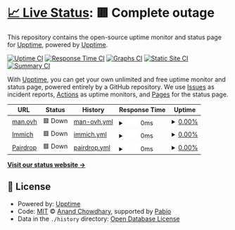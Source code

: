 # [📈 Live Status](https://status.man.ovh): <!--live status--> **🟥 Complete outage**

This repository contains the open-source uptime monitor and status page for [Upptime](https://upptime.js.org), powered by [Upptime](https://github.com/upptime/upptime).

[![Uptime CI](https://github.com/upptime/upptime/workflows/Uptime%20CI/badge.svg)](https://github.com/upptime/upptime/actions?query=workflow%3A%22Uptime+CI%22)
[![Response Time CI](https://github.com/upptime/upptime/workflows/Response%20Time%20CI/badge.svg)](https://github.com/upptime/upptime/actions?query=workflow%3A%22Response+Time+CI%22)
[![Graphs CI](https://github.com/upptime/upptime/workflows/Graphs%20CI/badge.svg)](https://github.com/upptime/upptime/actions?query=workflow%3A%22Graphs+CI%22)
[![Static Site CI](https://github.com/upptime/upptime/workflows/Static%20Site%20CI/badge.svg)](https://github.com/upptime/upptime/actions?query=workflow%3A%22Static+Site+CI%22)
[![Summary CI](https://github.com/upptime/upptime/workflows/Summary%20CI/badge.svg)](https://github.com/upptime/upptime/actions?query=workflow%3A%22Summary+CI%22)

With [Upptime](https://upptime.js.org), you can get your own unlimited and free uptime monitor and status page, powered entirely by a GitHub repository. We use [Issues](https://github.com/upptime/upptime/issues) as incident reports, [Actions](https://github.com/upptime/upptime/actions) as uptime monitors, and [Pages](https://status.man.ovh) for the status page.

<!--start: status pages-->
<!-- This summary is generated by Upptime (https://github.com/upptime/upptime) -->
<!-- Do not edit this manually, your changes will be overwritten -->
<!-- prettier-ignore -->
| URL | Status | History | Response Time | Uptime |
| --- | ------ | ------- | ------------- | ------ |
| <img alt="" src="https://icons.duckduckgo.com/ip3/man.ovh.ico" height="13"> [man.ovh](https://man.ovh) | 🟥 Down | [man-ovh.yml](https://github.com/kocierik/status.man.ovh/commits/HEAD/history/man-ovh.yml) | <details><summary><img alt="Response time graph" src="./graphs/man-ovh/response-time-week.png" height="20"> 0ms</summary><br><a href="https://status.man.ovh/history/man-ovh"><img alt="Response time 711" src="https://img.shields.io/endpoint?url=https%3A%2F%2Fraw.githubusercontent.com%2Fkocierik%2Fstatus.man.ovh%2FHEAD%2Fapi%2Fman-ovh%2Fresponse-time.json"></a><br><a href="https://status.man.ovh/history/man-ovh"><img alt="24-hour response time 0" src="https://img.shields.io/endpoint?url=https%3A%2F%2Fraw.githubusercontent.com%2Fkocierik%2Fstatus.man.ovh%2FHEAD%2Fapi%2Fman-ovh%2Fresponse-time-day.json"></a><br><a href="https://status.man.ovh/history/man-ovh"><img alt="7-day response time 0" src="https://img.shields.io/endpoint?url=https%3A%2F%2Fraw.githubusercontent.com%2Fkocierik%2Fstatus.man.ovh%2FHEAD%2Fapi%2Fman-ovh%2Fresponse-time-week.json"></a><br><a href="https://status.man.ovh/history/man-ovh"><img alt="30-day response time 0" src="https://img.shields.io/endpoint?url=https%3A%2F%2Fraw.githubusercontent.com%2Fkocierik%2Fstatus.man.ovh%2FHEAD%2Fapi%2Fman-ovh%2Fresponse-time-month.json"></a><br><a href="https://status.man.ovh/history/man-ovh"><img alt="1-year response time 711" src="https://img.shields.io/endpoint?url=https%3A%2F%2Fraw.githubusercontent.com%2Fkocierik%2Fstatus.man.ovh%2FHEAD%2Fapi%2Fman-ovh%2Fresponse-time-year.json"></a></details> | <details><summary><a href="https://status.man.ovh/history/man-ovh">0.00%</a></summary><a href="https://status.man.ovh/history/man-ovh"><img alt="All-time uptime 79.37%" src="https://img.shields.io/endpoint?url=https%3A%2F%2Fraw.githubusercontent.com%2Fkocierik%2Fstatus.man.ovh%2FHEAD%2Fapi%2Fman-ovh%2Fuptime.json"></a><br><a href="https://status.man.ovh/history/man-ovh"><img alt="24-hour uptime 0.00%" src="https://img.shields.io/endpoint?url=https%3A%2F%2Fraw.githubusercontent.com%2Fkocierik%2Fstatus.man.ovh%2FHEAD%2Fapi%2Fman-ovh%2Fuptime-day.json"></a><br><a href="https://status.man.ovh/history/man-ovh"><img alt="7-day uptime 0.00%" src="https://img.shields.io/endpoint?url=https%3A%2F%2Fraw.githubusercontent.com%2Fkocierik%2Fstatus.man.ovh%2FHEAD%2Fapi%2Fman-ovh%2Fuptime-week.json"></a><br><a href="https://status.man.ovh/history/man-ovh"><img alt="30-day uptime 1.38%" src="https://img.shields.io/endpoint?url=https%3A%2F%2Fraw.githubusercontent.com%2Fkocierik%2Fstatus.man.ovh%2FHEAD%2Fapi%2Fman-ovh%2Fuptime-month.json"></a><br><a href="https://status.man.ovh/history/man-ovh"><img alt="1-year uptime 79.37%" src="https://img.shields.io/endpoint?url=https%3A%2F%2Fraw.githubusercontent.com%2Fkocierik%2Fstatus.man.ovh%2FHEAD%2Fapi%2Fman-ovh%2Fuptime-year.json"></a></details>
| <img alt="" src="https://icons.duckduckgo.com/ip3/immich.man.ovh.ico" height="13"> [Immich](https://immich.man.ovh) | 🟥 Down | [immich.yml](https://github.com/kocierik/status.man.ovh/commits/HEAD/history/immich.yml) | <details><summary><img alt="Response time graph" src="./graphs/immich/response-time-week.png" height="20"> 0ms</summary><br><a href="https://status.man.ovh/history/immich"><img alt="Response time 689" src="https://img.shields.io/endpoint?url=https%3A%2F%2Fraw.githubusercontent.com%2Fkocierik%2Fstatus.man.ovh%2FHEAD%2Fapi%2Fimmich%2Fresponse-time.json"></a><br><a href="https://status.man.ovh/history/immich"><img alt="24-hour response time 0" src="https://img.shields.io/endpoint?url=https%3A%2F%2Fraw.githubusercontent.com%2Fkocierik%2Fstatus.man.ovh%2FHEAD%2Fapi%2Fimmich%2Fresponse-time-day.json"></a><br><a href="https://status.man.ovh/history/immich"><img alt="7-day response time 0" src="https://img.shields.io/endpoint?url=https%3A%2F%2Fraw.githubusercontent.com%2Fkocierik%2Fstatus.man.ovh%2FHEAD%2Fapi%2Fimmich%2Fresponse-time-week.json"></a><br><a href="https://status.man.ovh/history/immich"><img alt="30-day response time 0" src="https://img.shields.io/endpoint?url=https%3A%2F%2Fraw.githubusercontent.com%2Fkocierik%2Fstatus.man.ovh%2FHEAD%2Fapi%2Fimmich%2Fresponse-time-month.json"></a><br><a href="https://status.man.ovh/history/immich"><img alt="1-year response time 689" src="https://img.shields.io/endpoint?url=https%3A%2F%2Fraw.githubusercontent.com%2Fkocierik%2Fstatus.man.ovh%2FHEAD%2Fapi%2Fimmich%2Fresponse-time-year.json"></a></details> | <details><summary><a href="https://status.man.ovh/history/immich">0.00%</a></summary><a href="https://status.man.ovh/history/immich"><img alt="All-time uptime 79.38%" src="https://img.shields.io/endpoint?url=https%3A%2F%2Fraw.githubusercontent.com%2Fkocierik%2Fstatus.man.ovh%2FHEAD%2Fapi%2Fimmich%2Fuptime.json"></a><br><a href="https://status.man.ovh/history/immich"><img alt="24-hour uptime 0.00%" src="https://img.shields.io/endpoint?url=https%3A%2F%2Fraw.githubusercontent.com%2Fkocierik%2Fstatus.man.ovh%2FHEAD%2Fapi%2Fimmich%2Fuptime-day.json"></a><br><a href="https://status.man.ovh/history/immich"><img alt="7-day uptime 0.00%" src="https://img.shields.io/endpoint?url=https%3A%2F%2Fraw.githubusercontent.com%2Fkocierik%2Fstatus.man.ovh%2FHEAD%2Fapi%2Fimmich%2Fuptime-week.json"></a><br><a href="https://status.man.ovh/history/immich"><img alt="30-day uptime 1.38%" src="https://img.shields.io/endpoint?url=https%3A%2F%2Fraw.githubusercontent.com%2Fkocierik%2Fstatus.man.ovh%2FHEAD%2Fapi%2Fimmich%2Fuptime-month.json"></a><br><a href="https://status.man.ovh/history/immich"><img alt="1-year uptime 79.38%" src="https://img.shields.io/endpoint?url=https%3A%2F%2Fraw.githubusercontent.com%2Fkocierik%2Fstatus.man.ovh%2FHEAD%2Fapi%2Fimmich%2Fuptime-year.json"></a></details>
| <img alt="" src="https://icons.duckduckgo.com/ip3/pairdrop.man.ovh.ico" height="13"> [Pairdrop](https://pairdrop.man.ovh) | 🟥 Down | [pairdrop.yml](https://github.com/kocierik/status.man.ovh/commits/HEAD/history/pairdrop.yml) | <details><summary><img alt="Response time graph" src="./graphs/pairdrop/response-time-week.png" height="20"> 0ms</summary><br><a href="https://status.man.ovh/history/pairdrop"><img alt="Response time 933" src="https://img.shields.io/endpoint?url=https%3A%2F%2Fraw.githubusercontent.com%2Fkocierik%2Fstatus.man.ovh%2FHEAD%2Fapi%2Fpairdrop%2Fresponse-time.json"></a><br><a href="https://status.man.ovh/history/pairdrop"><img alt="24-hour response time 0" src="https://img.shields.io/endpoint?url=https%3A%2F%2Fraw.githubusercontent.com%2Fkocierik%2Fstatus.man.ovh%2FHEAD%2Fapi%2Fpairdrop%2Fresponse-time-day.json"></a><br><a href="https://status.man.ovh/history/pairdrop"><img alt="7-day response time 0" src="https://img.shields.io/endpoint?url=https%3A%2F%2Fraw.githubusercontent.com%2Fkocierik%2Fstatus.man.ovh%2FHEAD%2Fapi%2Fpairdrop%2Fresponse-time-week.json"></a><br><a href="https://status.man.ovh/history/pairdrop"><img alt="30-day response time 0" src="https://img.shields.io/endpoint?url=https%3A%2F%2Fraw.githubusercontent.com%2Fkocierik%2Fstatus.man.ovh%2FHEAD%2Fapi%2Fpairdrop%2Fresponse-time-month.json"></a><br><a href="https://status.man.ovh/history/pairdrop"><img alt="1-year response time 933" src="https://img.shields.io/endpoint?url=https%3A%2F%2Fraw.githubusercontent.com%2Fkocierik%2Fstatus.man.ovh%2FHEAD%2Fapi%2Fpairdrop%2Fresponse-time-year.json"></a></details> | <details><summary><a href="https://status.man.ovh/history/pairdrop">0.00%</a></summary><a href="https://status.man.ovh/history/pairdrop"><img alt="All-time uptime 79.38%" src="https://img.shields.io/endpoint?url=https%3A%2F%2Fraw.githubusercontent.com%2Fkocierik%2Fstatus.man.ovh%2FHEAD%2Fapi%2Fpairdrop%2Fuptime.json"></a><br><a href="https://status.man.ovh/history/pairdrop"><img alt="24-hour uptime 0.00%" src="https://img.shields.io/endpoint?url=https%3A%2F%2Fraw.githubusercontent.com%2Fkocierik%2Fstatus.man.ovh%2FHEAD%2Fapi%2Fpairdrop%2Fuptime-day.json"></a><br><a href="https://status.man.ovh/history/pairdrop"><img alt="7-day uptime 0.00%" src="https://img.shields.io/endpoint?url=https%3A%2F%2Fraw.githubusercontent.com%2Fkocierik%2Fstatus.man.ovh%2FHEAD%2Fapi%2Fpairdrop%2Fuptime-week.json"></a><br><a href="https://status.man.ovh/history/pairdrop"><img alt="30-day uptime 1.38%" src="https://img.shields.io/endpoint?url=https%3A%2F%2Fraw.githubusercontent.com%2Fkocierik%2Fstatus.man.ovh%2FHEAD%2Fapi%2Fpairdrop%2Fuptime-month.json"></a><br><a href="https://status.man.ovh/history/pairdrop"><img alt="1-year uptime 79.38%" src="https://img.shields.io/endpoint?url=https%3A%2F%2Fraw.githubusercontent.com%2Fkocierik%2Fstatus.man.ovh%2FHEAD%2Fapi%2Fpairdrop%2Fuptime-year.json"></a></details>

<!--end: status pages-->

[**Visit our status website →**](https://status.man.ovh)

## 📄 License

- Powered by: [Upptime](https://github.com/upptime/upptime)
- Code: [MIT](./LICENSE) © [Anand Chowdhary](https://anandchowdhary.com), supported by [Pabio](https://pabio.com)
- Data in the `./history` directory: [Open Database License](https://opendatacommons.org/licenses/odbl/1-0/)
